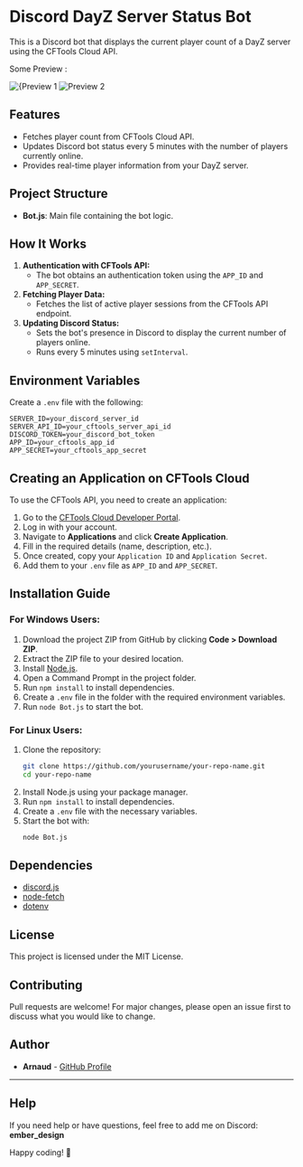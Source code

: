 # Discord DayZ Server Status Bot

This is a Discord bot that displays the current player count of a DayZ server using the CFTools Cloud API.

Some Preview : 

![{Preview 1](https://github.com/user-attachments/assets/832524f6-433d-4ddc-8c64-f82b832780e3)
![Preview 2](https://github.com/user-attachments/assets/aff811b7-700b-4ccc-8319-13fc18ca3c66)


## Features
- Fetches player count from CFTools Cloud API.
- Updates Discord bot status every 5 minutes with the number of players currently online.
- Provides real-time player information from your DayZ server.

## Project Structure
- **Bot.js**: Main file containing the bot logic.

## How It Works
1. **Authentication with CFTools API:**
   - The bot obtains an authentication token using the `APP_ID` and `APP_SECRET`.
2. **Fetching Player Data:**
   - Fetches the list of active player sessions from the CFTools API endpoint.
3. **Updating Discord Status:**
   - Sets the bot's presence in Discord to display the current number of players online.
   - Runs every 5 minutes using `setInterval`.

## Environment Variables
Create a `.env` file with the following:
```env
SERVER_ID=your_discord_server_id
SERVER_API_ID=your_cftools_server_api_id
DISCORD_TOKEN=your_discord_bot_token
APP_ID=your_cftools_app_id
APP_SECRET=your_cftools_app_secret
```

## Creating an Application on CFTools Cloud
To use the CFTools API, you need to create an application:
1. Go to the [CFTools Cloud Developer Portal](https://data.cftools.cloud/developer).
2. Log in with your account.
3. Navigate to **Applications** and click **Create Application**.
4. Fill in the required details (name, description, etc.).
5. Once created, copy your `Application ID` and `Application Secret`.
6. Add them to your `.env` file as `APP_ID` and `APP_SECRET`.

## Installation Guide
### For Windows Users:
1. Download the project ZIP from GitHub by clicking **Code > Download ZIP**.
2. Extract the ZIP file to your desired location.
3. Install [Node.js](https://nodejs.org/).
4. Open a Command Prompt in the project folder.
5. Run `npm install` to install dependencies.
6. Create a `.env` file in the folder with the required environment variables.
7. Run `node Bot.js` to start the bot.

### For Linux Users:
1. Clone the repository:
   ```bash
   git clone https://github.com/yourusername/your-repo-name.git
   cd your-repo-name
   ```
2. Install Node.js using your package manager.
3. Run `npm install` to install dependencies.
4. Create a `.env` file with the necessary variables.
5. Start the bot with:
   ```bash
   node Bot.js
   ```

## Dependencies
- [discord.js](https://discord.js.org/)
- [node-fetch](https://www.npmjs.com/package/node-fetch)
- [dotenv](https://www.npmjs.com/package/dotenv)

## License
This project is licensed under the MIT License.

## Contributing
Pull requests are welcome! For major changes, please open an issue first to discuss what you would like to change.

## Author
- **Arnaud** - [GitHub Profile](https://github.com/yourusername)

---

## Help
If you need help or have questions, feel free to add me on Discord: **ember_design**

Happy coding! 🚀

